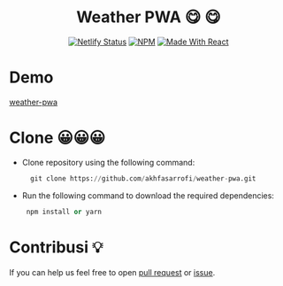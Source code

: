 <h1 align="center"> Weather PWA  😋  😋  </h1>

<p align="center">
  <a href="https://app.netlify.com/sites/akhfas-messager-clone/deploys"><img alt="Netlify Status" src="https://api.netlify.com/api/v1/badges/abf59f82-3251-4040-b24c-949b86691642/deploy-status?style=flat-square" /></a>
  <a href="https://www.npmjs.com/package/axios"><img alt="NPM" src="https://img.shields.io/badge/axios-axios-lightgrey" /></a>
  <a href="https://reactjs.org/"><img alt="Made With React" src="https://img.shields.io/badge/made%20with-react-61DAFB?style=flat-square" /></a>

# Demo

[weather-pwa](https://weater-pwa-reactjs.netlify.app/)

# Clone 😀😀😀

- Clone repository using the following command:
  ```python
    git clone https://github.com/akhfasarrofi/weather-pwa.git
  ```
- Run the following command to download the required dependencies:
  ```python
   npm install or yarn
  ```

# Contribusi 💡

If you can help us feel free to open [pull request](https://github.com/akhfasarrofi/weather-pwa/pulls) or [issue](https://github.com/akhfasarrofi/weather-pwa/issues).
